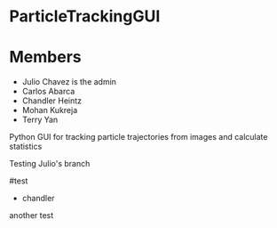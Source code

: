 # ParticleTrackingGUI
# Members

- Julio Chavez is the admin
- Carlos Abarca
- Chandler Heintz
- Mohan Kukreja
- Terry Yan


Python GUI for tracking particle trajectories from images and calculate statistics
 

Testing Julio's branch

 #test
 - chandler 



 another test

